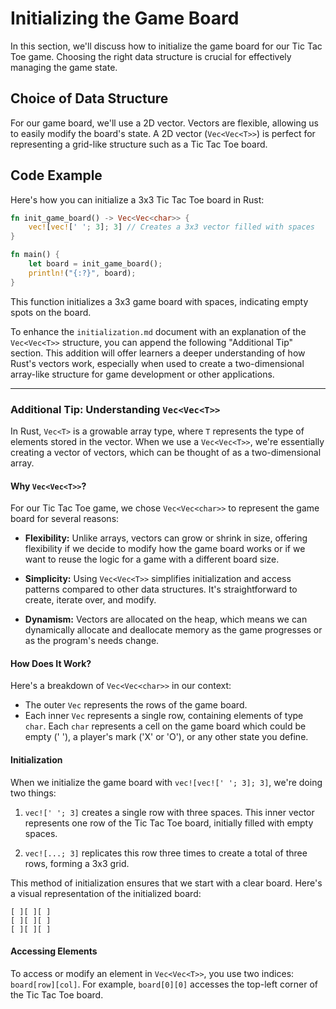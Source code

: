 
# Initializing the Game Board

In this section, we'll discuss how to initialize the game board for our Tic Tac Toe game. Choosing the right data structure is crucial for effectively managing the game state.

## Choice of Data Structure

For our game board, we'll use a 2D vector. Vectors are flexible, allowing us to easily modify the board's state. A 2D vector (`Vec<Vec<T>>`) is perfect for representing a grid-like structure such as a Tic Tac Toe board.

## Code Example

Here's how you can initialize a 3x3 Tic Tac Toe board in Rust:

```rust
fn init_game_board() -> Vec<Vec<char>> {
    vec![vec![' '; 3]; 3] // Creates a 3x3 vector filled with spaces
}

fn main() {
    let board = init_game_board();
    println!("{:?}", board);
}
```

This function initializes a 3x3 game board with spaces, indicating empty spots on the board.

To enhance the `initialization.md` document with an explanation of the `Vec<Vec<T>>` structure, you can append the following "Additional Tip" section. This addition will offer learners a deeper understanding of how Rust's vectors work, especially when used to create a two-dimensional array-like structure for game development or other applications.

---

### Additional Tip: Understanding `Vec<Vec<T>>`

In Rust, `Vec<T>` is a growable array type, where `T` represents the type of elements stored in the vector. When we use a `Vec<Vec<T>>`, we're essentially creating a vector of vectors, which can be thought of as a two-dimensional array.

#### Why `Vec<Vec<T>>`?

For our Tic Tac Toe game, we chose `Vec<Vec<char>>` to represent the game board for several reasons:

- **Flexibility:** Unlike arrays, vectors can grow or shrink in size, offering flexibility if we decide to modify how the game board works or if we want to reuse the logic for a game with a different board size.

- **Simplicity:** Using `Vec<Vec<T>>` simplifies initialization and access patterns compared to other data structures. It's straightforward to create, iterate over, and modify.

- **Dynamism:** Vectors are allocated on the heap, which means we can dynamically allocate and deallocate memory as the game progresses or as the program's needs change.

#### How Does It Work?

Here's a breakdown of `Vec<Vec<char>>` in our context:

- The outer `Vec` represents the rows of the game board.
- Each inner `Vec` represents a single row, containing elements of type `char`. Each `char` represents a cell on the game board which could be empty (' '), a player's mark ('X' or 'O'), or any other state you define.

#### Initialization

When we initialize the game board with `vec![vec![' '; 3]; 3]`, we're doing two things:

1. `vec![' '; 3]` creates a single row with three spaces. This inner vector represents one row of the Tic Tac Toe board, initially filled with empty spaces.

2. `vec![...; 3]` replicates this row three times to create a total of three rows, forming a 3x3 grid.

This method of initialization ensures that we start with a clear board. Here's a visual representation of the initialized board:

```
[ ][ ][ ]
[ ][ ][ ]
[ ][ ][ ]
```

#### Accessing Elements

To access or modify an element in `Vec<Vec<T>>`, you use two indices: `board[row][col]`. For example, `board[0][0]` accesses the top-left corner of the Tic Tac Toe board.


